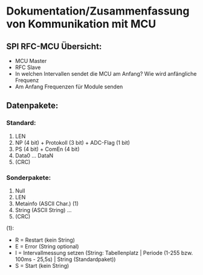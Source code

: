 # Dokumentation/Zusammenfassung von Kommunikation mit MCU

## SPI RFC-MCU Übersicht:
- MCU Master
- RFC Slave
- In welchen Intervallen sendet die MCU am Anfang? Wie wird anfängliche Frequenz 
- Am Anfang Frequenzen für Module senden

## Datenpakete:
### Standard:
1. LEN
2. NP (4 bit) + Protokoll (3 bit) + ADC-Flag (1 bit)
3. PS (4 bit) + ComEn (4 bit)
4. Data0
   ...
   DataN
5. (CRC)
        
### Sonderpakete:
1. Null
2. LEN
3. Metainfo (ASCII Char.) (1)
4. String (ASCII String)
   ...
5. (CRC)
        
        
(1): 
- R = Restart (kein String)
- E = Error (String optional)
- I = Intervallmessung setzen (String: Tabellenplatz | Periode (1-255 bzw. 100ms - 25,5s) | String (Standardpaket))
- S = Start (kein String)
       
      
